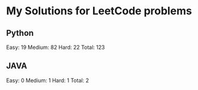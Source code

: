 # My Solutions for LeetCode problems

## Python

Easy: 19
Medium: 82
Hard: 22
Total: 123

## JAVA

Easy: 0
Medium: 1
Hard: 1
Total: 2
